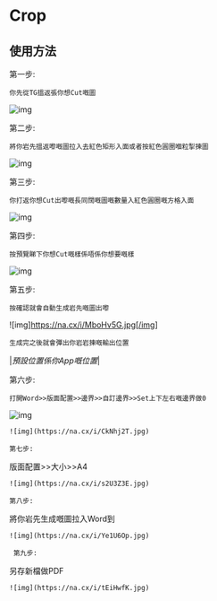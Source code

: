 # Crop

使用方法
------
第一步:
```
你先從TG搵返張你想Cut嘅圖
```
![img](https://na.cx/i/37ULtNt.jpg)

第二步:
```
將你岩先搵返嚟嘅圖拉入去紅色矩形入面或者按紅色圓圈嗰粒掣揀圖
```
![img](https://na.cx/i/TkViOPE.jpg)

第三步:
```
你打返你想Cut出嚟嘅長同闊嘅圖嘅數量入紅色圓圈嘅方格入面
```
![img](https://na.cx/i/N9jjyf6.jpg)

第四步:
```
按預覽睇下你想Cut嘅樣係唔係你想要嘅樣
```
![img](https://na.cx/i/nESk2aB.jpg)

第五步:
```
按確認就會自動生成岩先嘅圖出嚟
```
![img]https://na.cx/i/MboHv5G.jpg[/img] 
```
生成完之後就會彈出你岩岩揀嘅輸出位置
```
|*預設位置係你App嘅位置*|

第六步:
```
打開Word>>版面配置>>邊界>>自訂邊界>>Set上下左右嘅邊界做0
```
![img](https://na.cx/i/2FAyCOs.jpg)
```
![img](https://na.cx/i/CkNhj2T.jpg) 

第七步:
```
版面配置>>大小>>A4
```
![img](https://na.cx/i/s2U3Z3E.jpg)

第八步:
```
將你岩先生成嘅圖拉入Word到
```
![img](https://na.cx/i/Ye1U6Op.jpg)

 第九步:
 ```
另存新檔做PDF
```
![img](https://na.cx/i/tEiHwfK.jpg)
